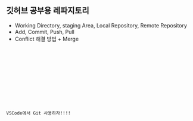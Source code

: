 ## 깃허브 공부용 레파지토리

- Working Directory, staging Area, Local Repository, Remote Repository
- Add, Commit, Push, Pull
- Conflict 해결 방법 + Merge

<code>
<!DOCTYPE html>
<html lang="en">
<head>
  <meta charset="UTF-8">
  <meta http-equiv="X-UA-Compatible" content="IE=edge">
  <meta name="viewport" content="width=device-width, initial-scale=1.0">
  <title>이건 새로운 기능!!</title>
</head>
<body>
  <p>VSCode에서 Git 사용하자!!!!</p>
  
</body>
</html>
</code>